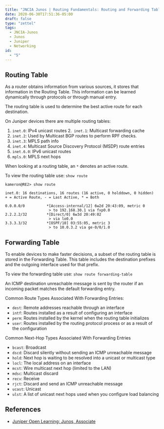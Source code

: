 ```yaml
---
title: "JNCIA Junos | Routing Fundamentals: Routing and Forwarding Tables"
date: 2020-06-30T17:51:36-05:00
draft: false
type: "zettel"
tags:
  - JNCIA-Junos
  - Junos
  - Juniper
  - Networking
id: 
  - "5"
---
```

## Routing Table
As a router obtains information from various sources, it stores that information in the Routing Table. This information can be learned dynamically through protocols or through manual entry.

The routing table is used to determine the best active route for each destination.

On Juniper devices there are multiple routing tables:
  1. `inet.0`: IPv4 unicast routes
  2.` inet.1`: Multicast forwarding cache
  3. `inet.2`: Used by Multicast BGP routes to perform RPF checks.
  4. `inet.3`: MPLS path info
  5. `inet.4`: Multicast Source Discovery Protocol (MSDP) route entries
  6. `inet.6.0`: IPv6 unicast routes
  7. `mpls.0`: MPLS next hops

When looking at a routing table, an `*` denotes an active route.

To view the routing table use: `show route`

```
kameron@RE2> show route

inet.0: 16 destinations, 16 routes (16 active, 0 holddown, 0 hidden)
+ = Active Route, - = Last Active, * = Both

0.0.0.0/0          *[Access-internal/12] 6w2d 20:43:09, metric 0
                    > to 192.168.30.1 via fxp0.0
2.2.2.2/32         *[Direct/0] 6w3d 20:49:02
                    > via lo0.0
3.3.3.3/32         *[OSPF/10] 03:55:05, metric 3
                    > to 10.0.3.2 via ge-0/0/1.0
```

## Forwarding Table
To enable devices to make faster decisions, a subset of the routing table is stored in the Forwarding Table. This table includes the destination prefixes and the outgoing interface used for that prefix. 

To view the forwarding table use: `show route forwarding-table`


An ICMP destination unreachable message is sent by the router if an incoming packet matches the default forwarding entry. 

Common Route Types Associated With Forwarding Entries:

  * `dest`: Remote addresses reachable through an interface
  * `intf`: Routes installed as a result of configuring an interface
  * `perm`: Routes installed by the kernel when the routing table initializes
  * `user`: Routes installed by the routing protocol process or as a result of the configuration

Common Next-Hop Types Associated With Forwarding Entries

  * `bcast`: Broadcast
  * `dscd`: Discard silently without sending an ICMP unreachable message
  * `hold`: Next hop is waiting to be resolved into a unicast or multicast type
  * `locl`: The local address on an interface
  * `mcst`: Wire multicast next hop (limited to the LAN)
  * `mdsc`: Multicast discard
  * `recv`: Receive
  * `rjct`: Discard and send an ICMP unreachable message
  * `ucast`: Unicast
  * `ulst`: A list of unicast next hops used when you configure load balancing

## References
  * [Juniper Open Learning: Junos, Associate](https://cloud.contentraven.com/junosgenius/learningpath-detail/1004/3/0/1)
